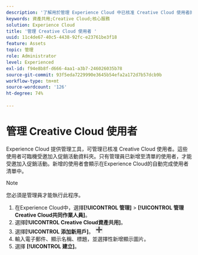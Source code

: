 ```yaml
---
description: '了解用於管理 Experience Cloud 中已核准 Creative Cloud 使用者的管理工具。 '
keywords: 資產共用;Creative Cloud;核心服務
solution: Experience Cloud
title: '管理 Creative Cloud 使用者 '
uuid: 11c4de67-40c5-4438-92fc-e23761be3f18
feature: Assets
topic: 管理
role: Administrator
level: Experienced
exl-id: f94e8b8f-d666-4aa1-a3b7-246026035b78
source-git-commit: 93f5eda7229990e3645b54efa2a172d7b57dcb9b
workflow-type: tm+mt
source-wordcount: '126'
ht-degree: 74%

---
```


# 管理 Creative Cloud 使用者

Experience Cloud 提供管理工具，可管理已核准 Creative Cloud 使用者。這些使用者可臨機受邀加入促銷活動資料夾。只有管理員已新增至清單的使用者，才能受邀加入促銷活動。新增的使用者會顯示在Experience Cloud的自動完成使用者清單中。

>[!NOTE]
>
>您必須是管理員才能執行此程序。

1. 在Experience Cloud中，選擇&#x200B;**[!UICONTROL 管理]** > **[!UICONTROL 管理Creative Cloud共同作業人員]**。
1. 選擇&#x200B;**[!UICONTROL Creative Cloud資產共用]**。
1. 選擇&#x200B;**[!UICONTROL 添加新用戶]**。 ![](assets/mac_add_icon.png)
1. 輸入電子郵件、顯示名稱、標題，並選擇性新增顯示圖片。
1. 選擇 **[!UICONTROL 建立]**。
